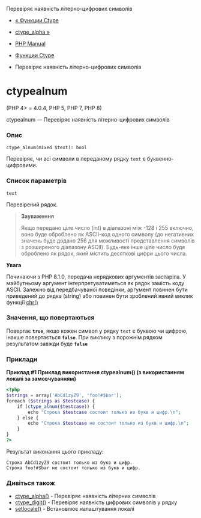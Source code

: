 Перевіряє наявність літерно-цифрових символів

-   [« Функции Ctype](ref.ctype.html)
    
-   [ctype\_alpha »](function.ctype-alpha.html)
    
-   [PHP Manual](index.html)
    
-   [Функции Ctype](ref.ctype.html)
    
-   Перевіряє наявність літерно-цифрових символів
    

# ctypealnum

(PHP 4> = 4.0.4, PHP 5, PHP 7, PHP 8)

ctypealnum — Перевіряє наявність літерно-цифрових символів

### Опис

```methodsynopsis
ctype_alnum(mixed $text): bool
```

Перевіряє, чи всі символи в переданому рядку `text` є буквенно-цифровими.

### Список параметрів

`text`

Перевірений рядок.

> **Зауваження**
> 
> Якщо передано ціле число (int) в діапазоні між -128 і 255 включно, воно буде оброблено як ASCII-код одного символу (до негативних значень буде додано 256 для можливості представлення символів з розширеного діапазону ASCII). Будь-яке інше ціле число буде оброблено як рядок, який містить десяткові цифри цього числа.

**Увага**

Починаючи з PHP 8.1.0, передача нерядкових аргументів застаріла. У майбутньому аргумент інтерпретуватиметься як рядок замість коду ASCII. Залежно від передбачуваної поведінки, аргумент повинен бути приведений до рядка (string) або повинен бути зроблений явний виклик функції [chr()](function.chr.html)

### Значення, що повертаються

Повертає **`true`**, якщо кожен символ у рядку `text` є буквою чи цифрою, інакше повертається **`false`**. При виклику з порожнім рядком результатом завжди буде **`false`**

### Приклади

**Приклад #1 Приклад використання **ctypealnum()** (з використанням локалі за замовчуванням)**

```php
<?php
$strings = array('AbCd1zyZ9', 'foo!#$bar');
foreach ($strings as $testcase) {
    if (ctype_alnum($testcase)) {
        echo "Строка $testcase состоит только из букв и цифр.\n";
    } else {
        echo "Строка $testcase не состоит только из букв и цифр.\n";
    }
}
?>
```

Результат виконання цього прикладу:

```
Строка AbCd1zyZ9 состоит только из букв и цифр.
Строка foo!#$bar не состоит только из букв и цифр.
```

### Дивіться також

-   [ctype\_alpha()](function.ctype-alpha.html) - Перевіряє наявність літерних символів
-   [ctype\_digit()](function.ctype-digit.html) - Перевіряє наявність цифрових символів у рядку
-   [setlocale()](function.setlocale.html) - Встановлює налаштування локалі